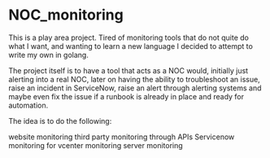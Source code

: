 # NOC_monitoring

This is a play area project. Tired of monitoring tools that do not quite do what I want, and wanting to learn a new language I decided to attempt to write my own in golang. 

The project itself is to have a tool that acts as a NOC would, initially just alerting into a real NOC, later on having the ability to troubleshoot an issue, raise an incident in ServiceNow, raise an alert through alerting systems and maybe even fix the issue if a runbook is already in place and ready for automation.

The idea is to do the following:

website monitoring
third party monitoring through APIs
Servicenow monitoring for
vcenter monitoring
server monitoring
